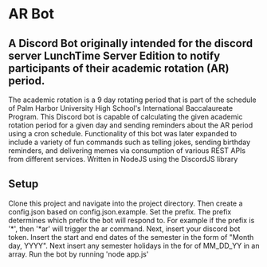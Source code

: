 # AR Bot
## A Discord Bot originally intended for the discord server LunchTime Server Edition to notify participants of their academic rotation (AR) period.
The academic rotation is a 9 day rotating period that is part of the schedule of Palm Harbor University High School's International Baccalaureate Program. This Discord bot is capable of calculating the given academic rotation period for a given day and sending reminders about the AR period using a cron schedule. 
Functionality of this bot was later expanded to include a variety of fun commands such as telling jokes, sending birthday reminders, and delivering memes via consumption of various REST APIs from different services.
Written in NodeJS using the DiscordJS library

## Setup
Clone this project and navigate into the project directory. Then create a config.json based on config.json.example. 
Set the prefix. The prefix determines which prefix the bot will respond to. For example if the prefix is '*', then '*ar' will trigger the ar command.
Next, insert your discord bot token. 
Insert the start and end dates of the semester in the form of "Month day, YYYY". 
Next insert any semester holidays in the for of MM_DD_YY in an array.
Run the bot by running 'node app.js'

